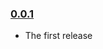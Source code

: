 ### [0.0.1](https://github.com/SponsorPay/vast-handler/vast-handler/releases/tag/v0.0.1)

- The first release